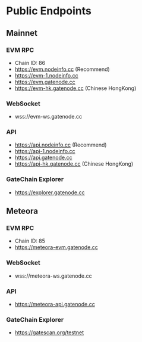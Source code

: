# Public Endpoints

## Mainnet

### EVM RPC
- Chain ID: 86
- https://evm.nodeinfo.cc (Recommend)
- https://evm-1.nodeinfo.cc
- https://evm.gatenode.cc
- https://evm-hk.gatenode.cc (Chinese HongKong)

### WebSocket
- wss://evm-ws.gatenode.cc

### API
- https://api.nodeinfo.cc (Recommend)
- https://api-1.nodeinfo.cc
- https://api.gatenode.cc
- https://api-hk.gatenode.cc (Chinese HongKong)


### GateChain Explorer

- https://explorer.gatenode.cc

## Meteora

### EVM RPC
- Chain ID: 85
- https://meteora-evm.gatenode.cc

### WebSocket
- wss://meteora-ws.gatenode.cc

### API
- https://meteora-api.gatenode.cc
  
### GateChain Explorer
- https://gatescan.org/testnet
